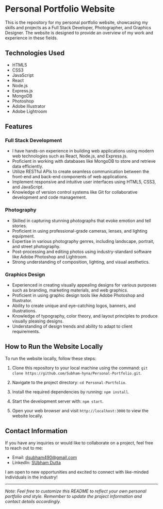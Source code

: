 # Personal Portfolio Website

This is the repository for my personal portfolio website, showcasing my skills and projects as a Full Stack Developer, Photographer, and Graphics Designer. The website is designed to provide an overview of my work and experience in these fields.

## Technologies Used

- HTML5
- CSS3
- JavaScript
- React
- Node.js
- Express.js
- MongoDB
- Photoshop
- Adobe Illustrator
- Adobe Lightroom

## Features

### Full Stack Development
- I have hands-on experience in building web applications using modern web technologies such as React, Node.js, and Express.js.
- Proficient in working with databases like MongoDB to store and retrieve data efficiently.
- Utilize RESTful APIs to create seamless communication between the front-end and back-end components of web applications.
- Implement responsive and intuitive user interfaces using HTML5, CSS3, and JavaScript.
- Knowledge of version control systems like Git for collaborative development and code management.

### Photography
- Skilled in capturing stunning photographs that evoke emotion and tell stories.
- Proficient in using professional-grade cameras, lenses, and lighting equipment.
- Expertise in various photography genres, including landscape, portrait, and street photography.
- Post-processing and editing photos using industry-standard software like Adobe Photoshop and Lightroom.
- Strong understanding of composition, lighting, and visual aesthetics.

### Graphics Design
- Experienced in creating visually appealing designs for various purposes such as branding, marketing materials, and web graphics.
- Proficient in using graphic design tools like Adobe Photoshop and Illustrator.
- Ability to create unique and eye-catching logos, banners, and illustrations.
- Knowledge of typography, color theory, and layout principles to produce visually pleasing designs.
- Understanding of design trends and ability to adapt to client requirements.

## How to Run the Website Locally

To run the website locally, follow these steps:

1. Clone this repository to your local machine using the command: `git clone https://github.com/Subham-hyna/Personal-Portfolio.git`.

2. Navigate to the project directory: `cd Personal-Portfolio`.

3. Install the required dependencies by running: `npm install`.

4. Start the development server with: `npm start`.

5. Open your web browser and visit `http://localhost:3000` to view the website locally.

## Contact Information

If you have any inquiries or would like to collaborate on a project, feel free to reach out to me:

- Email: [dsubham490@gmail.com](mailto:dsubham490@gmail.com)
- LinkedIn: [SUbham Dutta](https://www.linkedin.com/in/subhamdutta02)

I am open to new opportunities and excited to connect with like-minded individuals in the industry!

---

*Note: Feel free to customize this README to reflect your own personal portfolio and style. Remember to update the project information and contact details accordingly.*